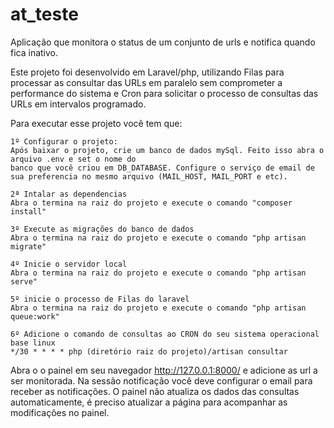 # at_teste
Aplicação que monitora o status de um conjunto de urls e notifica quando fica inativo.


Este projeto foi desenvolvido em Laravel/php, utilizando Filas para processar as consultar das URLs 
em paralelo sem comprometer a performance do sistema e Cron para solicitar o processo de consultas
das URLs em intervalos programado.

Para executar esse projeto você tem que:

    1º Configurar o projeto:
    Após baixar o projeto, crie um banco de dados mySql. Feito isso abra o arquivo .env e set o nome do 
    banco que você criou em DB_DATABASE. Configure o serviço de email de sua preferencia no mesmo arquivo (MAIL_HOST, MAIL_PORT e etc).

    2ª Intalar as dependencias
    Abra o termina na raiz do projeto e execute o comando "composer install"

    3º Execute as migrações do banco de dados
    Abra o termina na raiz do projeto e execute o comando "php artisan migrate"

    4º Inicie o servidor local
    Abra o termina na raiz do projeto e execute o comando "php artisan serve"

    5º inicie o processo de Filas do laravel
    Abra o termina na raiz do projeto e execute o comando "php artisan queue:work"

    6º Adicione o comando de consultas ao CRON do seu sistema operacional base linux
    */30 * * * * php (diretório raiz do projeto)/artisan consultar

Abra o o painel em seu navegador http://127.0.0.1:8000/ e adicione as url a ser monitorada. Na sessão notificação
você deve configurar o email para receber as notificações. O painel não atualiza os dados das consultas automaticamente,
é preciso atualizar a página para acompanhar as modificações no painel.
